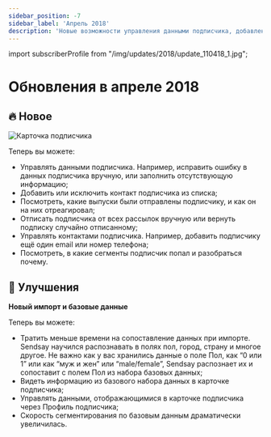 ```yaml
---
sidebar_position: -7
sidebar_label: 'Апрель 2018'
description: 'Новые возможности управления данными подписчика, добавление и исключение контактов из списка, просмотр отправленных выпусков и реакции на них'
---
```


import subscriberProfile from "/img/updates/2018/update_110418_1.jpg";

# Обновления в апреле 2018

## 🔥 Новое

<p align="left">
    <img src={subscriberProfile} alt="Карточка подписчика" />
</p>

Теперь вы можете:

- Управлять данными подписчика. Например, исправить ошибку в данных подписчика вручную, или заполнить отсутствующую информацию;
- Добавить или исключить контакт подписчика из списка;
- Посмотреть, какие выпуски были отправлены подписчику, и как он на них отреагировал;
- Отписать подписчика от всех рассылок вручную или вернуть подписку случайно отписанному;
- Управлять контактами подписчика. Например, добавить подписчику ещё один email или номер телефона;
- Посмотреть, в какие сегменты подписчик попал и разобраться почему.

## 🚀 Улучшения

**Новый импорт и базовые данные**

Теперь вы можете:

- Тратить меньше времени на сопоставление данных при импорте. Sendsay научился распознавать в полях пол, город, страну и многое другое. Не важно как у вас хранились данные о поле Пол, как “0 или 1” или как “муж и жен” или “male/female”, Sendsay распознает их и сопоставит с полем Пол из набора базовых данных;
- Видеть информацию из базового набора данных в карточке подписчика;
- Управлять данными, отображающимися в карточке подписчика через Профиль подписчика;
- Скорость сегментирования по базовым данным драматически увеличилась.
